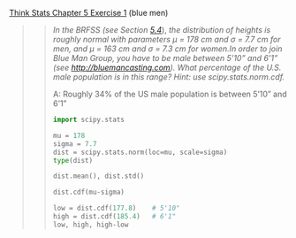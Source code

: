 [Think Stats Chapter 5 Exercise 1](http://greenteapress.com/thinkstats2/html/thinkstats2006.html#toc50) (blue men)

>> *In the BRFSS (see Section* [*5.4*](http://greenteapress.com/thinkstats2/html/thinkstats2006.html#lognormal)), *the distribution of heights is roughly normal with parameters µ = 178 cm and σ = 7.7 cm for men, and µ = 163 cm and σ = 7.3 cm for women.In order to join Blue Man Group, you have to be male between 5’10” and 6’1” (see http://bluemancasting.com). What percentage of the U.S. male population is in this range? Hint: use scipy.stats.norm.cdf.*
>>
>> A: Roughly 34% of the US male population is between 5’10” and 6’1”
>>
>> ```python
>> import scipy.stats
>> 
>> mu = 178
>> sigma = 7.7
>> dist = scipy.stats.norm(loc=mu, scale=sigma)
>> type(dist)
>> 
>> dist.mean(), dist.std()
>> 
>> dist.cdf(mu-sigma)
>> 
>> low = dist.cdf(177.8)    # 5'10"
>> high = dist.cdf(185.4)   # 6'1"
>> low, high, high-low
>> ```
>>
>> 

